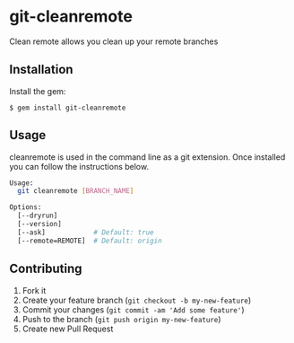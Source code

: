 # git-cleanremote

Clean remote allows you clean up your remote branches

## Installation

Install the gem:

    $ gem install git-cleanremote

## Usage

cleanremote is used in the command line as a git extension. Once installed you can follow the instructions below.

```sh
Usage:
  git cleanremote [BRANCH_NAME]

Options:
  [--dryrun]
  [--version]
  [--ask]            # Default: true
  [--remote=REMOTE]  # Default: origin
```

## Contributing

1. Fork it
2. Create your feature branch (`git checkout -b my-new-feature`)
3. Commit your changes (`git commit -am 'Add some feature'`)
4. Push to the branch (`git push origin my-new-feature`)
5. Create new Pull Request
